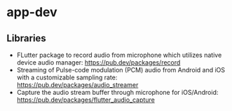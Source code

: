 # app-dev

## Libraries
- FLutter package to record audio from microphone which utilizes native device audio manager: [](https://pub.dev/packages/record)https://pub.dev/packages/record
- Streaming of Pulse-code modulation (PCM) audio from Android and iOS with a customizable sampling rate: [](https://pub.dev/packages/audio_streamer)https://pub.dev/packages/audio_streamer
- Capture the audio stream buffer through microphone for iOS/Android: [](https://pub.dev/packages/flutter_audio_capture)https://pub.dev/packages/flutter_audio_capture
